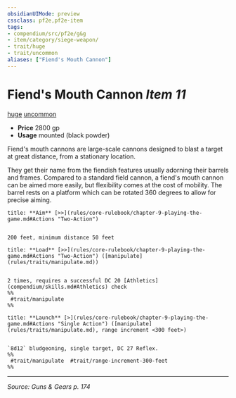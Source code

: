 ```yaml
---
obsidianUIMode: preview
cssclass: pf2e,pf2e-item
tags:
- compendium/src/pf2e/g&g
- item/category/siege-weapon/
- trait/huge
- trait/uncommon
aliases: ["Fiend's Mouth Cannon"]
---
```

# Fiend's Mouth Cannon *Item 11*  
[huge](huge-b1.md "Huge Size Trait")  [uncommon](uncommon.md "Uncommon Rarity Trait")  

- **Price** 2800 gp
- **Usage** mounted (black powder)

Fiend's mouth cannons are large-scale cannons designed to blast a target at great distance, from a stationary location.

They get their name from the fiendish features usually adorning their barrels and frames. Compared to a standard field cannon, a fiend's mouth cannon can be aimed more easily, but flexibility comes at the cost of mobility. The barrel rests on a platform which can be rotated 360 degrees to allow for precise aiming.

```ad-embed-ability
title: **Aim** [>>](rules/core-rulebook/chapter-9-playing-the-game.md#Actions "Two-Action")


200 feet, minimum distance 50 feet
```

```ad-embed-ability
title: **Load** [>>](rules/core-rulebook/chapter-9-playing-the-game.md#Actions "Two-Action") ([manipulate](rules/traits/manipulate.md))


2 times, requires a successful DC 20 [Athletics](compendium/skills.md#Athletics) check  
%%
 #trait/manipulate 
%%
```

```ad-embed-ability
title: **Launch** [>](rules/core-rulebook/chapter-9-playing-the-game.md#Actions "Single Action") ([manipulate](rules/traits/manipulate.md), range increment <300 feet>)


`8d12` bludgeoning, single target, DC 27 Reflex.  
%%
 #trait/manipulate  #trait/range-increment-300-feet 
%%
```


---
*Source: Guns & Gears p. 174*